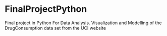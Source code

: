 # FinalProjectPython
Final project in Python For Data Analysis. Visualization and Modelling of the DrugConsumption data set from the UCI website
